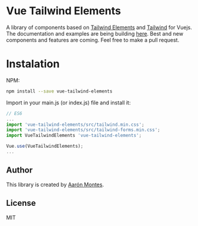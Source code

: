 # Vue Tailwind Elements
A library of components based on [Tailwind Elements](https://tailwind-elements.com/) and [Tailwind](https://tailwindcss.com/) for Vuejs. 
The documentation and examples are being building [here](https://vue-tailwind-elements.netlify.app/). Best and new components and features are coming. Feel free to make a pull request.

# Instalation

NPM:  
```bash
npm install --save vue-tailwind-elements
```
Import in your main.js (or index.js) file and install it:

```javascript
// ES6
...
import 'vue-tailwind-elements/src/tailwind.min.css';
import 'vue-tailwind-elements/src/tailwind-forms.min.css';
import VueTailwindElements 'vue-tailwind-elements';

Vue.use(VueTailwindElements);
...
```

## Author

This library is created by [Aarón Montes](https://ajomuch92.site/ "Aarón Montes").

## License
MIT